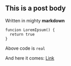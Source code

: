 ## This is a post body

Written in mighty **markdown**

```
funcion LoremIpsum() {
  return true
}
```

Above code is `real`

And here it comes: [Link](https://google.com)
